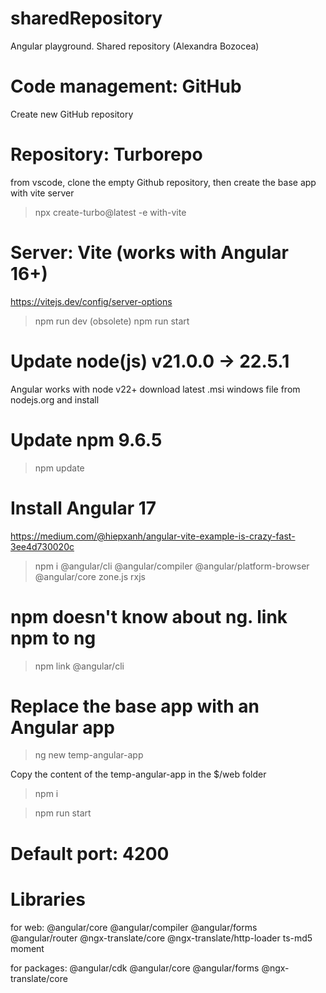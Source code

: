 # sharedRepository
Angular playground. Shared repository (Alexandra Bozocea)

# Code management: GitHub

Create new GitHub repository

# Repository: Turborepo

from vscode, clone the empty Github repository, then create the base app with vite server

> npx create-turbo@latest -e with-vite

# Server: Vite (works with Angular 16+)

https://vitejs.dev/config/server-options

> npm run dev (obsolete)
> npm run start

# Update node(js) v21.0.0 -> 22.5.1

Angular works with node v22+
download latest .msi windows file from nodejs.org and install

# Update npm 9.6.5

> npm update

# Install Angular 17

https://medium.com/@hiepxanh/angular-vite-example-is-crazy-fast-3ee4d730020c

> npm i @angular/cli @angular/compiler @angular/platform-browser @angular/core zone.js rxjs

# npm doesn't know about ng. link npm to ng

> npm link @angular/cli

# Replace the base app with an Angular app

> ng new temp-angular-app

Copy the content of the temp-angular-app in the $/web folder

> npm i

> npm run start

# Default port: 4200

# Libraries

for web:
@angular/core
@angular/compiler
@angular/forms
@angular/router
@ngx-translate/core
@ngx-translate/http-loader
ts-md5
moment

for packages:
@angular/cdk
@angular/core
@angular/forms
@ngx-translate/core

